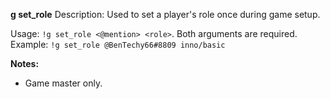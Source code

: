 **g set_role**
Description: Used to set a player's role once during game setup.

Usage: `!g set_role <@mention> <role>`. Both arguments are required.
Example: `!g set_role @BenTechy66#8809 inno/basic`

**Notes:**
 - Game master only.
